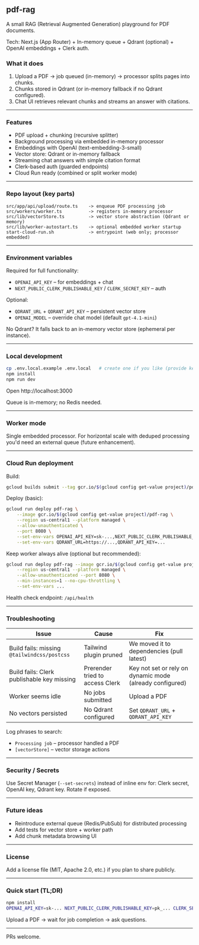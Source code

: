 ## pdf-rag

A small RAG (Retrieval Augmented Generation) playground for PDF documents.

Tech: Next.js (App Router) + In-memory queue + Qdrant (optional) + OpenAI embeddings + Clerk auth.

### What it does
1. Upload a PDF → job queued (in-memory) → processor splits pages into chunks.
2. Chunks stored in Qdrant (or in-memory fallback if no Qdrant configured).
3. Chat UI retrieves relevant chunks and streams an answer with citations.

---
### Features
- PDF upload + chunking (recursive splitter)
- Background processing via embedded in-memory processor
- Embeddings with OpenAI (text-embedding-3-small)
- Vector store: Qdrant or in-memory fallback
- Streaming chat answers with simple citation format
- Clerk-based auth (guarded endpoints)
- Cloud Run ready (combined or split worker mode)

---
### Repo layout (key parts)
```
src/app/api/upload/route.ts    -> enqueue PDF processing job
src/workers/worker.ts          -> registers in-memory processor
src/lib/vectorStore.ts         -> vector store abstraction (Qdrant or memory)
src/lib/worker-autostart.ts    -> optional embedded worker startup
start-cloud-run.sh             -> entrypoint (web only; processor embedded)
```

---
### Environment variables

Required for full functionality:
- `OPENAI_API_KEY` – for embeddings + chat
- `NEXT_PUBLIC_CLERK_PUBLISHABLE_KEY` / `CLERK_SECRET_KEY` – auth

Optional:
- `QDRANT_URL` + `QDRANT_API_KEY` – persistent vector store
- `OPENAI_MODEL` – override chat model (default `gpt-4.1-mini`)

No Qdrant? It falls back to an in-memory vector store (ephemeral per instance).

---
### Local development
```bash
cp .env.local.example .env.local   # create one if you like (provide keys)
npm install
npm run dev
```
Open http://localhost:3000

Queue is in-memory; no Redis needed.

---
### Worker mode
Single embedded processor. For horizontal scale with deduped processing you'd need an external queue (future enhancement).

---
### Cloud Run deployment
Build:
```bash
gcloud builds submit --tag gcr.io/$(gcloud config get-value project)/pdf-rag
```

Deploy (basic):
```bash
gcloud run deploy pdf-rag \
	--image gcr.io/$(gcloud config get-value project)/pdf-rag \
	--region us-central1 --platform managed \
	--allow-unauthenticated \
	--port 8080 \
	--set-env-vars OPENAI_API_KEY=sk-...,NEXT_PUBLIC_CLERK_PUBLISHABLE_KEY=pk_...,CLERK_SECRET_KEY=sk_... \
	--set-env-vars QDRANT_URL=https://...,QDRANT_API_KEY=... 
```

Keep worker always alive (optional but recommended):
```bash
gcloud run deploy pdf-rag --image gcr.io/$(gcloud config get-value project)/pdf-rag \
	--region us-central1 --platform managed \
	--allow-unauthenticated --port 8080 \
	--min-instances=1 --no-cpu-throttling \
	--set-env-vars ...
```

Health check endpoint: `/api/health`

---
### Troubleshooting
| Issue | Cause | Fix |
|-------|-------|-----|
| Build fails: missing `@tailwindcss/postcss` | Tailwind plugin pruned | We moved it to dependencies (pull latest) |
| Build fails: Clerk publishable key missing | Prerender tried to access Clerk | Key not set or rely on dynamic mode (already configured) |
| Worker seems idle | No jobs submitted | Upload a PDF |
| No vectors persisted | No Qdrant configured | Set `QDRANT_URL` + `QDRANT_API_KEY` |

Log phrases to search:
- `Processing job` – processor handled a PDF
- `[vectorStore]` – vector storage actions

---
### Security / Secrets
Use Secret Manager (`--set-secrets`) instead of inline env for: Clerk secret, OpenAI key, Qdrant key. Rotate if exposed.

---
### Future ideas
- Reintroduce external queue (Redis/PubSub) for distributed processing
- Add tests for vector store + worker path
- Add chunk metadata browsing UI

---
### License
Add a license file (MIT, Apache 2.0, etc.) if you plan to share publicly.

---
### Quick start (TL;DR)
```bash
npm install
OPENAI_API_KEY=sk-... NEXT_PUBLIC_CLERK_PUBLISHABLE_KEY=pk_... CLERK_SECRET_KEY=sk_... npm run dev
```

Upload a PDF → wait for job completion → ask questions.

---
PRs welcome.
